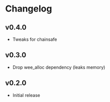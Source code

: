 # Changelog

## v0.4.0

- Tweaks for chainsafe

## v0.3.0

- Drop wee_alloc dependency (leaks memory)

## v0.2.0

- Initial release
